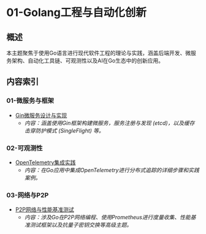 ﻿# 01-Golang工程与自动化创新

## 概述

本主题聚焦于使用Go语言进行现代软件工程的理论与实践，涵盖后端开发、微服务架构、自动化工具链、可观测性以及AI在Go生态中的创新应用。

## 内容索引

### 01-微服务与框架

- [Gin微服务设计与实现](../01-微服务与框架/01-Gin微服务设计与实现.md)
  - *内容：涵盖使用Gin框架构建微服务，服务注册与发现 (etcd)，以及缓存击穿防护模式 (SingleFlight) 等。*

### 02-可观测性

- [OpenTelemetry集成实践](../02-可观测性/01-OpenTelemetry集成实践.md)
  - *内容：在Go应用中集成OpenTelemetry进行分布式追踪的详细步骤和实践案例。*

### 03-网络与P2P

- [P2P网络与性能基准测试](../03-网络与P2P/01-P2P网络与性能基准测试.md)
  - *内容：涉及Go在P2P网络编程、使用Prometheus进行度量收集、性能基准测试框架以及抗量子密钥交换等高级主题。*
